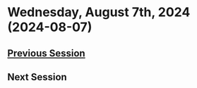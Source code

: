 # Wednesday, August 7th, 2024 (2024-08-07)

## [Previous Session](./2024-07-31.md)
 
## Next Session
